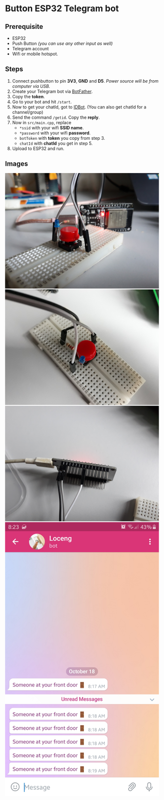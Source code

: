 # Button ESP32 Telegram bot

## Prerequisite

- ESP32
- Push Button _(you can use any other input as well)_
- Telegram account
- Wifi or mobile hotspot.

## Steps

1. Connect pushbutton to pin **3V3**, **GND** and **D5**. _Power source will be from computer via USB._
2. Create your Telegram bot via [BotFather](https://t.me/botfather).
3. Copy the **token**.
4. Go to your bot and hit `/start`.
5. Now to get your chatId, got to [IDBot](https://telegram.me/myidbot). (You can also get chatId for a channel/group)
6. Send the command `/getid`. Copy the **reply**.
7. Now in `src/main.cpp`, replace
   - `*ssid` with your wifi **SSID name**.
   - `*password` with your wifi **password**.
   - `botToken` with **token** you copy from step 3.
   - `chatId` with **chatId** you get in step 5.
8. Upload to ESP32 and run.

## Images

![Image 1](images/20211018_082340.jpg)
![Image 2](images/20211022_081340.jpg)
![Image 3](images/20211022_081435.jpg)
![Screenshot](images/Screenshot_20211018-082357_Telegram.jpg)
